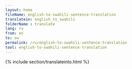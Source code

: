 ```yaml
---
layout: home
fileName: english-to-swahili-sentence-translation
translatein: english_to_swahili
folderName : translate
lang: ru
from: en
to: sw
permalink: /ru/english-to-swahili-sentence-translation
tool: english-to-swahili-sentence-translation
---
```

{% include section/translateinto.html %}
